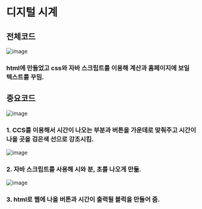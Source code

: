 # 디지털 시계


## 전체코드
![image](https://user-images.githubusercontent.com/102014376/174729459-60b519e6-2b45-4a82-ad01-66418205ec47.png)

### html에 만들었고 css와 자바 스크립트를 이용해 계산과 홈페이지에 보일 텍스트를 꾸밈.

## 중요코드

![image](https://user-images.githubusercontent.com/102014376/174729661-a0466b7c-ba50-4e6a-8e52-ac41ffec38a3.png)
### 1. CCS를 이용해서 시간이 나오는 부분과 버튼을 가운데로 맞춰주고 시간이 나올 곳을 검은색 선으로 강조시킴.

![image](https://user-images.githubusercontent.com/102014376/174729923-5198e0ab-1f1b-436d-9ffb-4fe13acf2073.png)
### 2. 자바 스크립트를 사용해 시와 분, 초를 나오게 만듦.

![image](https://user-images.githubusercontent.com/102014376/174730111-c8e32198-c1b3-402d-8253-8289be28cfe5.png)
### 3. html로 웹에 나올 버튼과 시간이 출력될 블럭을 만들어 줌.

